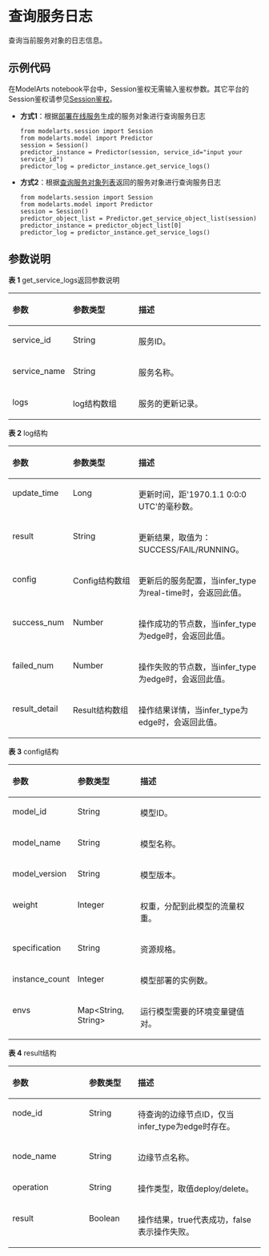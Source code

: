 # 查询服务日志<a name="modelarts_04_0209"></a>

查询当前服务对象的日志信息。

## 示例代码<a name="zh-cn_topic_0160622889_section59151611112217"></a>

在ModelArts notebook平台中，Session鉴权无需输入鉴权参数。其它平台的Session鉴权请参见[Session鉴权](Session鉴权概述.md)。

-   **方式1**：根据[部署在线服务](部署在线服务.md)生成的服务对象进行查询服务日志

    ```
    from modelarts.session import Session
    from modelarts.model import Predictor
    session = Session()
    predictor_instance = Predictor(session, service_id="input your service_id")
    predictor_log = predictor_instance.get_service_logs() 
    ```

-   **方式2**：根据[查询服务对象列表](查询服务对象列表.md)返回的服务对象进行查询服务日志

    ```
    from modelarts.session import Session
    from modelarts.model import Predictor
    session = Session()
    predictor_object_list = Predictor.get_service_object_list(session)
    predictor_instance = predictor_object_list[0]                
    predictor_log = predictor_instance.get_service_logs()
    ```


## 参数说明<a name="zh-cn_topic_0160622889_section1185884215311"></a>

**表 1**  get\_service\_logs返回参数说明

<a name="zh-cn_topic_0160622889_table1869020408516"></a>
<table><thead align="left"><tr id="zh-cn_topic_0160622889_row96940401513"><th class="cellrowborder" valign="top" width="24%" id="mcps1.2.4.1.1"><p id="zh-cn_topic_0160622889_p7695640205120"><a name="zh-cn_topic_0160622889_p7695640205120"></a><a name="zh-cn_topic_0160622889_p7695640205120"></a>参数</p>
</th>
<th class="cellrowborder" valign="top" width="26%" id="mcps1.2.4.1.2"><p id="zh-cn_topic_0160622889_p1869617402511"><a name="zh-cn_topic_0160622889_p1869617402511"></a><a name="zh-cn_topic_0160622889_p1869617402511"></a>参数类型</p>
</th>
<th class="cellrowborder" valign="top" width="50%" id="mcps1.2.4.1.3"><p id="zh-cn_topic_0160622889_p569824016512"><a name="zh-cn_topic_0160622889_p569824016512"></a><a name="zh-cn_topic_0160622889_p569824016512"></a>描述</p>
</th>
</tr>
</thead>
<tbody><tr id="zh-cn_topic_0160622889_row11699124012519"><td class="cellrowborder" valign="top" width="24%" headers="mcps1.2.4.1.1 "><p id="zh-cn_topic_0160622889_p18701440135118"><a name="zh-cn_topic_0160622889_p18701440135118"></a><a name="zh-cn_topic_0160622889_p18701440135118"></a>service_id</p>
</td>
<td class="cellrowborder" valign="top" width="26%" headers="mcps1.2.4.1.2 "><p id="zh-cn_topic_0160622889_p8703740155120"><a name="zh-cn_topic_0160622889_p8703740155120"></a><a name="zh-cn_topic_0160622889_p8703740155120"></a>String</p>
</td>
<td class="cellrowborder" valign="top" width="50%" headers="mcps1.2.4.1.3 "><p id="zh-cn_topic_0160622889_p7704640135112"><a name="zh-cn_topic_0160622889_p7704640135112"></a><a name="zh-cn_topic_0160622889_p7704640135112"></a>服务ID。</p>
</td>
</tr>
<tr id="zh-cn_topic_0160622889_row107051840185118"><td class="cellrowborder" valign="top" width="24%" headers="mcps1.2.4.1.1 "><p id="zh-cn_topic_0160622889_p187062404517"><a name="zh-cn_topic_0160622889_p187062404517"></a><a name="zh-cn_topic_0160622889_p187062404517"></a>service_name</p>
</td>
<td class="cellrowborder" valign="top" width="26%" headers="mcps1.2.4.1.2 "><p id="zh-cn_topic_0160622889_p10708154019512"><a name="zh-cn_topic_0160622889_p10708154019512"></a><a name="zh-cn_topic_0160622889_p10708154019512"></a>String</p>
</td>
<td class="cellrowborder" valign="top" width="50%" headers="mcps1.2.4.1.3 "><p id="zh-cn_topic_0160622889_p11709540105114"><a name="zh-cn_topic_0160622889_p11709540105114"></a><a name="zh-cn_topic_0160622889_p11709540105114"></a>服务名称。</p>
</td>
</tr>
<tr id="zh-cn_topic_0160622889_row1771034085116"><td class="cellrowborder" valign="top" width="24%" headers="mcps1.2.4.1.1 "><p id="zh-cn_topic_0160622889_p7713194095120"><a name="zh-cn_topic_0160622889_p7713194095120"></a><a name="zh-cn_topic_0160622889_p7713194095120"></a>logs</p>
</td>
<td class="cellrowborder" valign="top" width="26%" headers="mcps1.2.4.1.2 "><p id="zh-cn_topic_0160622889_p371594015511"><a name="zh-cn_topic_0160622889_p371594015511"></a><a name="zh-cn_topic_0160622889_p371594015511"></a>log结构数组</p>
</td>
<td class="cellrowborder" valign="top" width="50%" headers="mcps1.2.4.1.3 "><p id="zh-cn_topic_0160622889_p27161040175113"><a name="zh-cn_topic_0160622889_p27161040175113"></a><a name="zh-cn_topic_0160622889_p27161040175113"></a>服务的更新记录。</p>
</td>
</tr>
</tbody>
</table>

**表 2**  log结构

<a name="zh-cn_topic_0160622889_table0745828125216"></a>
<table><thead align="left"><tr id="zh-cn_topic_0160622889_row27506282521"><th class="cellrowborder" valign="top" width="24%" id="mcps1.2.4.1.1"><p id="zh-cn_topic_0160622889_p775217285522"><a name="zh-cn_topic_0160622889_p775217285522"></a><a name="zh-cn_topic_0160622889_p775217285522"></a>参数</p>
</th>
<th class="cellrowborder" valign="top" width="26%" id="mcps1.2.4.1.2"><p id="zh-cn_topic_0160622889_p17754162812521"><a name="zh-cn_topic_0160622889_p17754162812521"></a><a name="zh-cn_topic_0160622889_p17754162812521"></a>参数类型</p>
</th>
<th class="cellrowborder" valign="top" width="50%" id="mcps1.2.4.1.3"><p id="zh-cn_topic_0160622889_p1375682816528"><a name="zh-cn_topic_0160622889_p1375682816528"></a><a name="zh-cn_topic_0160622889_p1375682816528"></a>描述</p>
</th>
</tr>
</thead>
<tbody><tr id="zh-cn_topic_0160622889_row27581928105218"><td class="cellrowborder" valign="top" width="24%" headers="mcps1.2.4.1.1 "><p id="zh-cn_topic_0160622889_p1175982815210"><a name="zh-cn_topic_0160622889_p1175982815210"></a><a name="zh-cn_topic_0160622889_p1175982815210"></a>update_time</p>
</td>
<td class="cellrowborder" valign="top" width="26%" headers="mcps1.2.4.1.2 "><p id="zh-cn_topic_0160622889_p12761162815214"><a name="zh-cn_topic_0160622889_p12761162815214"></a><a name="zh-cn_topic_0160622889_p12761162815214"></a>Long</p>
</td>
<td class="cellrowborder" valign="top" width="50%" headers="mcps1.2.4.1.3 "><p id="zh-cn_topic_0160622889_p20762162865217"><a name="zh-cn_topic_0160622889_p20762162865217"></a><a name="zh-cn_topic_0160622889_p20762162865217"></a>更新时间，距'1970.1.1 0:0:0 UTC'的毫秒数。</p>
</td>
</tr>
<tr id="zh-cn_topic_0160622889_row3699151144116"><td class="cellrowborder" valign="top" width="24%" headers="mcps1.2.4.1.1 "><p id="zh-cn_topic_0160622889_p1669941204118"><a name="zh-cn_topic_0160622889_p1669941204118"></a><a name="zh-cn_topic_0160622889_p1669941204118"></a>result</p>
</td>
<td class="cellrowborder" valign="top" width="26%" headers="mcps1.2.4.1.2 "><p id="zh-cn_topic_0160622889_p18699816419"><a name="zh-cn_topic_0160622889_p18699816419"></a><a name="zh-cn_topic_0160622889_p18699816419"></a>String</p>
</td>
<td class="cellrowborder" valign="top" width="50%" headers="mcps1.2.4.1.3 "><p id="zh-cn_topic_0160622889_p1069961164110"><a name="zh-cn_topic_0160622889_p1069961164110"></a><a name="zh-cn_topic_0160622889_p1069961164110"></a>更新结果，取值为：SUCCESS/FAIL/RUNNING。</p>
</td>
</tr>
<tr id="zh-cn_topic_0160622889_row1276322875213"><td class="cellrowborder" valign="top" width="24%" headers="mcps1.2.4.1.1 "><p id="zh-cn_topic_0160622889_p117641428135210"><a name="zh-cn_topic_0160622889_p117641428135210"></a><a name="zh-cn_topic_0160622889_p117641428135210"></a>config</p>
</td>
<td class="cellrowborder" valign="top" width="26%" headers="mcps1.2.4.1.2 "><p id="zh-cn_topic_0160622889_p1376602810528"><a name="zh-cn_topic_0160622889_p1376602810528"></a><a name="zh-cn_topic_0160622889_p1376602810528"></a>Config结构数组</p>
</td>
<td class="cellrowborder" valign="top" width="50%" headers="mcps1.2.4.1.3 "><p id="zh-cn_topic_0160622889_p14770202885215"><a name="zh-cn_topic_0160622889_p14770202885215"></a><a name="zh-cn_topic_0160622889_p14770202885215"></a>更新后的服务配置，当infer_type为real-time时，会返回此值。</p>
</td>
</tr>
<tr id="zh-cn_topic_0160622889_row1632242316416"><td class="cellrowborder" valign="top" width="24%" headers="mcps1.2.4.1.1 "><p id="zh-cn_topic_0160622889_p173221123194117"><a name="zh-cn_topic_0160622889_p173221123194117"></a><a name="zh-cn_topic_0160622889_p173221123194117"></a>success_num</p>
</td>
<td class="cellrowborder" valign="top" width="26%" headers="mcps1.2.4.1.2 "><p id="zh-cn_topic_0160622889_p15322112318412"><a name="zh-cn_topic_0160622889_p15322112318412"></a><a name="zh-cn_topic_0160622889_p15322112318412"></a>Number</p>
</td>
<td class="cellrowborder" valign="top" width="50%" headers="mcps1.2.4.1.3 "><p id="zh-cn_topic_0160622889_p2322423174110"><a name="zh-cn_topic_0160622889_p2322423174110"></a><a name="zh-cn_topic_0160622889_p2322423174110"></a>操作成功的节点数，当infer_type为edge时，会返回此值。</p>
</td>
</tr>
<tr id="zh-cn_topic_0160622889_row146458255411"><td class="cellrowborder" valign="top" width="24%" headers="mcps1.2.4.1.1 "><p id="zh-cn_topic_0160622889_p156459258415"><a name="zh-cn_topic_0160622889_p156459258415"></a><a name="zh-cn_topic_0160622889_p156459258415"></a>failed_num</p>
</td>
<td class="cellrowborder" valign="top" width="26%" headers="mcps1.2.4.1.2 "><p id="zh-cn_topic_0160622889_p26458253418"><a name="zh-cn_topic_0160622889_p26458253418"></a><a name="zh-cn_topic_0160622889_p26458253418"></a>Number</p>
</td>
<td class="cellrowborder" valign="top" width="50%" headers="mcps1.2.4.1.3 "><p id="zh-cn_topic_0160622889_p564502511415"><a name="zh-cn_topic_0160622889_p564502511415"></a><a name="zh-cn_topic_0160622889_p564502511415"></a>操作失败的节点数，当infer_type为edge时，会返回此值。</p>
</td>
</tr>
<tr id="zh-cn_topic_0160622889_row16842427204116"><td class="cellrowborder" valign="top" width="24%" headers="mcps1.2.4.1.1 "><p id="zh-cn_topic_0160622889_p884282719416"><a name="zh-cn_topic_0160622889_p884282719416"></a><a name="zh-cn_topic_0160622889_p884282719416"></a>result_detail</p>
</td>
<td class="cellrowborder" valign="top" width="26%" headers="mcps1.2.4.1.2 "><p id="zh-cn_topic_0160622889_p8734115216417"><a name="zh-cn_topic_0160622889_p8734115216417"></a><a name="zh-cn_topic_0160622889_p8734115216417"></a>Result结构数组</p>
</td>
<td class="cellrowborder" valign="top" width="50%" headers="mcps1.2.4.1.3 "><p id="zh-cn_topic_0160622889_p158421127134115"><a name="zh-cn_topic_0160622889_p158421127134115"></a><a name="zh-cn_topic_0160622889_p158421127134115"></a>操作结果详情，当infer_type为edge时，会返回此值。</p>
</td>
</tr>
</tbody>
</table>

**表 3**  config结构

<a name="zh-cn_topic_0160622889_table1355535185314"></a>
<table><thead align="left"><tr id="zh-cn_topic_0160622889_row175605513531"><th class="cellrowborder" valign="top" width="24%" id="mcps1.2.4.1.1"><p id="zh-cn_topic_0160622889_p1356112555313"><a name="zh-cn_topic_0160622889_p1356112555313"></a><a name="zh-cn_topic_0160622889_p1356112555313"></a>参数</p>
</th>
<th class="cellrowborder" valign="top" width="25.03%" id="mcps1.2.4.1.2"><p id="zh-cn_topic_0160622889_p115634515312"><a name="zh-cn_topic_0160622889_p115634515312"></a><a name="zh-cn_topic_0160622889_p115634515312"></a>参数类型</p>
</th>
<th class="cellrowborder" valign="top" width="50.970000000000006%" id="mcps1.2.4.1.3"><p id="zh-cn_topic_0160622889_p656518518530"><a name="zh-cn_topic_0160622889_p656518518530"></a><a name="zh-cn_topic_0160622889_p656518518530"></a>描述</p>
</th>
</tr>
</thead>
<tbody><tr id="zh-cn_topic_0160622889_row1056705155315"><td class="cellrowborder" valign="top" width="24%" headers="mcps1.2.4.1.1 "><p id="zh-cn_topic_0160622889_p856819515536"><a name="zh-cn_topic_0160622889_p856819515536"></a><a name="zh-cn_topic_0160622889_p856819515536"></a>model_id</p>
</td>
<td class="cellrowborder" valign="top" width="25.03%" headers="mcps1.2.4.1.2 "><p id="zh-cn_topic_0160622889_p135691557530"><a name="zh-cn_topic_0160622889_p135691557530"></a><a name="zh-cn_topic_0160622889_p135691557530"></a>String</p>
</td>
<td class="cellrowborder" valign="top" width="50.970000000000006%" headers="mcps1.2.4.1.3 "><p id="zh-cn_topic_0160622889_p1457175165315"><a name="zh-cn_topic_0160622889_p1457175165315"></a><a name="zh-cn_topic_0160622889_p1457175165315"></a>模型ID。</p>
</td>
</tr>
<tr id="zh-cn_topic_0160622889_row2572953538"><td class="cellrowborder" valign="top" width="24%" headers="mcps1.2.4.1.1 "><p id="zh-cn_topic_0160622889_p457416555317"><a name="zh-cn_topic_0160622889_p457416555317"></a><a name="zh-cn_topic_0160622889_p457416555317"></a>model_name</p>
</td>
<td class="cellrowborder" valign="top" width="25.03%" headers="mcps1.2.4.1.2 "><p id="zh-cn_topic_0160622889_p165766510534"><a name="zh-cn_topic_0160622889_p165766510534"></a><a name="zh-cn_topic_0160622889_p165766510534"></a>String</p>
</td>
<td class="cellrowborder" valign="top" width="50.970000000000006%" headers="mcps1.2.4.1.3 "><p id="zh-cn_topic_0160622889_p1357735175310"><a name="zh-cn_topic_0160622889_p1357735175310"></a><a name="zh-cn_topic_0160622889_p1357735175310"></a>模型名称。</p>
</td>
</tr>
<tr id="zh-cn_topic_0160622889_row105786535317"><td class="cellrowborder" valign="top" width="24%" headers="mcps1.2.4.1.1 "><p id="zh-cn_topic_0160622889_p185808516535"><a name="zh-cn_topic_0160622889_p185808516535"></a><a name="zh-cn_topic_0160622889_p185808516535"></a>model_version</p>
</td>
<td class="cellrowborder" valign="top" width="25.03%" headers="mcps1.2.4.1.2 "><p id="zh-cn_topic_0160622889_p45817519536"><a name="zh-cn_topic_0160622889_p45817519536"></a><a name="zh-cn_topic_0160622889_p45817519536"></a>String</p>
</td>
<td class="cellrowborder" valign="top" width="50.970000000000006%" headers="mcps1.2.4.1.3 "><p id="zh-cn_topic_0160622889_p115831056535"><a name="zh-cn_topic_0160622889_p115831056535"></a><a name="zh-cn_topic_0160622889_p115831056535"></a>模型版本。</p>
</td>
</tr>
<tr id="zh-cn_topic_0160622889_row7584258535"><td class="cellrowborder" valign="top" width="24%" headers="mcps1.2.4.1.1 "><p id="zh-cn_topic_0160622889_p758610515538"><a name="zh-cn_topic_0160622889_p758610515538"></a><a name="zh-cn_topic_0160622889_p758610515538"></a>weight</p>
</td>
<td class="cellrowborder" valign="top" width="25.03%" headers="mcps1.2.4.1.2 "><p id="zh-cn_topic_0160622889_p1058815518539"><a name="zh-cn_topic_0160622889_p1058815518539"></a><a name="zh-cn_topic_0160622889_p1058815518539"></a>Integer</p>
</td>
<td class="cellrowborder" valign="top" width="50.970000000000006%" headers="mcps1.2.4.1.3 "><p id="zh-cn_topic_0160622889_p12589155195319"><a name="zh-cn_topic_0160622889_p12589155195319"></a><a name="zh-cn_topic_0160622889_p12589155195319"></a>权重，分配到此模型的流量权重。</p>
</td>
</tr>
<tr id="zh-cn_topic_0160622889_row6590195125317"><td class="cellrowborder" valign="top" width="24%" headers="mcps1.2.4.1.1 "><p id="zh-cn_topic_0160622889_p105911656539"><a name="zh-cn_topic_0160622889_p105911656539"></a><a name="zh-cn_topic_0160622889_p105911656539"></a>specification</p>
</td>
<td class="cellrowborder" valign="top" width="25.03%" headers="mcps1.2.4.1.2 "><p id="zh-cn_topic_0160622889_p65932555310"><a name="zh-cn_topic_0160622889_p65932555310"></a><a name="zh-cn_topic_0160622889_p65932555310"></a>String</p>
</td>
<td class="cellrowborder" valign="top" width="50.970000000000006%" headers="mcps1.2.4.1.3 "><p id="zh-cn_topic_0160622889_p65946575310"><a name="zh-cn_topic_0160622889_p65946575310"></a><a name="zh-cn_topic_0160622889_p65946575310"></a>资源规格。</p>
</td>
</tr>
<tr id="zh-cn_topic_0160622889_row359555145318"><td class="cellrowborder" valign="top" width="24%" headers="mcps1.2.4.1.1 "><p id="zh-cn_topic_0160622889_p059714585313"><a name="zh-cn_topic_0160622889_p059714585313"></a><a name="zh-cn_topic_0160622889_p059714585313"></a>instance_count</p>
</td>
<td class="cellrowborder" valign="top" width="25.03%" headers="mcps1.2.4.1.2 "><p id="zh-cn_topic_0160622889_p35981256536"><a name="zh-cn_topic_0160622889_p35981256536"></a><a name="zh-cn_topic_0160622889_p35981256536"></a>Integer</p>
</td>
<td class="cellrowborder" valign="top" width="50.970000000000006%" headers="mcps1.2.4.1.3 "><p id="zh-cn_topic_0160622889_p1660017513535"><a name="zh-cn_topic_0160622889_p1660017513535"></a><a name="zh-cn_topic_0160622889_p1660017513535"></a>模型部署的实例数。</p>
</td>
</tr>
<tr id="zh-cn_topic_0160622889_row13601195175319"><td class="cellrowborder" valign="top" width="24%" headers="mcps1.2.4.1.1 "><p id="zh-cn_topic_0160622889_p460285145318"><a name="zh-cn_topic_0160622889_p460285145318"></a><a name="zh-cn_topic_0160622889_p460285145318"></a>envs</p>
</td>
<td class="cellrowborder" valign="top" width="25.03%" headers="mcps1.2.4.1.2 "><p id="zh-cn_topic_0160622889_p1760415515314"><a name="zh-cn_topic_0160622889_p1760415515314"></a><a name="zh-cn_topic_0160622889_p1760415515314"></a>Map&lt;String, String&gt;</p>
</td>
<td class="cellrowborder" valign="top" width="50.970000000000006%" headers="mcps1.2.4.1.3 "><p id="zh-cn_topic_0160622889_p12605165145318"><a name="zh-cn_topic_0160622889_p12605165145318"></a><a name="zh-cn_topic_0160622889_p12605165145318"></a>运行模型需要的环境变量键值对。</p>
</td>
</tr>
</tbody>
</table>

**表 4**  result结构

<a name="zh-cn_topic_0160622889_table1413113324316"></a>
<table><thead align="left"><tr id="zh-cn_topic_0160622889_row613210332435"><th class="cellrowborder" valign="top" width="30.36303630363036%" id="mcps1.2.4.1.1"><p id="zh-cn_topic_0160622889_p212019414440"><a name="zh-cn_topic_0160622889_p212019414440"></a><a name="zh-cn_topic_0160622889_p212019414440"></a>参数</p>
</th>
<th class="cellrowborder" valign="top" width="19.401940194019403%" id="mcps1.2.4.1.2"><p id="zh-cn_topic_0160622889_p1912213411447"><a name="zh-cn_topic_0160622889_p1912213411447"></a><a name="zh-cn_topic_0160622889_p1912213411447"></a>参数类型</p>
</th>
<th class="cellrowborder" valign="top" width="50.23502350235023%" id="mcps1.2.4.1.3"><p id="zh-cn_topic_0160622889_p1712317434419"><a name="zh-cn_topic_0160622889_p1712317434419"></a><a name="zh-cn_topic_0160622889_p1712317434419"></a>描述</p>
</th>
</tr>
</thead>
<tbody><tr id="zh-cn_topic_0160622889_row0132203312431"><td class="cellrowborder" valign="top" width="30.36303630363036%" headers="mcps1.2.4.1.1 "><p id="zh-cn_topic_0160622889_p161321133124315"><a name="zh-cn_topic_0160622889_p161321133124315"></a><a name="zh-cn_topic_0160622889_p161321133124315"></a>node_id</p>
</td>
<td class="cellrowborder" valign="top" width="19.401940194019403%" headers="mcps1.2.4.1.2 "><p id="zh-cn_topic_0160622889_p10132193317436"><a name="zh-cn_topic_0160622889_p10132193317436"></a><a name="zh-cn_topic_0160622889_p10132193317436"></a>String</p>
</td>
<td class="cellrowborder" valign="top" width="50.23502350235023%" headers="mcps1.2.4.1.3 "><p id="zh-cn_topic_0160622889_p3200143314231"><a name="zh-cn_topic_0160622889_p3200143314231"></a><a name="zh-cn_topic_0160622889_p3200143314231"></a>待查询的边缘节点ID，仅当infer_type为edge时存在。</p>
</td>
</tr>
<tr id="zh-cn_topic_0160622889_row713213310436"><td class="cellrowborder" valign="top" width="30.36303630363036%" headers="mcps1.2.4.1.1 "><p id="zh-cn_topic_0160622889_p1113253324311"><a name="zh-cn_topic_0160622889_p1113253324311"></a><a name="zh-cn_topic_0160622889_p1113253324311"></a>node_name</p>
</td>
<td class="cellrowborder" valign="top" width="19.401940194019403%" headers="mcps1.2.4.1.2 "><p id="zh-cn_topic_0160622889_p71321633134317"><a name="zh-cn_topic_0160622889_p71321633134317"></a><a name="zh-cn_topic_0160622889_p71321633134317"></a>String</p>
</td>
<td class="cellrowborder" valign="top" width="50.23502350235023%" headers="mcps1.2.4.1.3 "><p id="zh-cn_topic_0160622889_p171321733124315"><a name="zh-cn_topic_0160622889_p171321733124315"></a><a name="zh-cn_topic_0160622889_p171321733124315"></a>边缘节点名称。</p>
</td>
</tr>
<tr id="zh-cn_topic_0160622889_row913210334430"><td class="cellrowborder" valign="top" width="30.36303630363036%" headers="mcps1.2.4.1.1 "><p id="zh-cn_topic_0160622889_p171325336432"><a name="zh-cn_topic_0160622889_p171325336432"></a><a name="zh-cn_topic_0160622889_p171325336432"></a>operation</p>
</td>
<td class="cellrowborder" valign="top" width="19.401940194019403%" headers="mcps1.2.4.1.2 "><p id="zh-cn_topic_0160622889_p1413253315439"><a name="zh-cn_topic_0160622889_p1413253315439"></a><a name="zh-cn_topic_0160622889_p1413253315439"></a>String</p>
</td>
<td class="cellrowborder" valign="top" width="50.23502350235023%" headers="mcps1.2.4.1.3 "><p id="zh-cn_topic_0160622889_p101325339439"><a name="zh-cn_topic_0160622889_p101325339439"></a><a name="zh-cn_topic_0160622889_p101325339439"></a>操作类型，取值deploy/delete。</p>
</td>
</tr>
<tr id="zh-cn_topic_0160622889_row1813233374315"><td class="cellrowborder" valign="top" width="30.36303630363036%" headers="mcps1.2.4.1.1 "><p id="zh-cn_topic_0160622889_p17132103324315"><a name="zh-cn_topic_0160622889_p17132103324315"></a><a name="zh-cn_topic_0160622889_p17132103324315"></a>result</p>
</td>
<td class="cellrowborder" valign="top" width="19.401940194019403%" headers="mcps1.2.4.1.2 "><p id="zh-cn_topic_0160622889_p2013210335432"><a name="zh-cn_topic_0160622889_p2013210335432"></a><a name="zh-cn_topic_0160622889_p2013210335432"></a>Boolean</p>
</td>
<td class="cellrowborder" valign="top" width="50.23502350235023%" headers="mcps1.2.4.1.3 "><p id="zh-cn_topic_0160622889_p129713024411"><a name="zh-cn_topic_0160622889_p129713024411"></a><a name="zh-cn_topic_0160622889_p129713024411"></a>操作结果，true代表成功，false表示操作失败。</p>
</td>
</tr>
</tbody>
</table>

